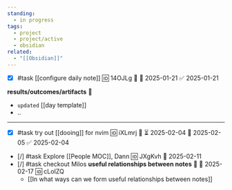 ```yaml
---
standing:
  - in progress
tags:
  - project
  - project/active
  - obsidian
related:
  - "[[Obsidian]]"
---
```

- [x] #task [[configure daily note]] 🆔 14OJLg 🔼 📅 2025-01-21 ✅ 2025-01-21
 
**results/outcomes/artifacts** 💠
 - `updated` [[day template]]
 - ..
---

- [x] #task try out [[dooing]] for nvim 🆔 iXLmrj 🔼 ⏳ 2025-02-04 📅 2025-02-05 ✅ 2025-02-04
- [/] #task Explore [[People MOC]], Dann 🆔 JXgKvh 📅 2025-02-11
- [/] #task checkout Milos **useful relationships between notes** 🔼 📅 2025-02-17 🆔 cLoIZQ
	- [[In what ways can we form useful relationships between notes]]
	